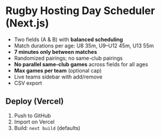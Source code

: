# Rugby Hosting Day Scheduler (Next.js)

- Two fields (A & B) with **balanced scheduling**
- Match durations per age: U8 35m, U9–U12 45m, U13 55m
- **7 minutes only between matches**
- Randomized pairings; no same-club pairings
- **No parallel same-club games** across fields for all ages
- **Max games per team** (optional cap)
- Live teams sidebar with add/remove
- CSV export

## Deploy (Vercel)
1. Push to GitHub
2. Import on Vercel
3. Build: `next build` (defaults)
